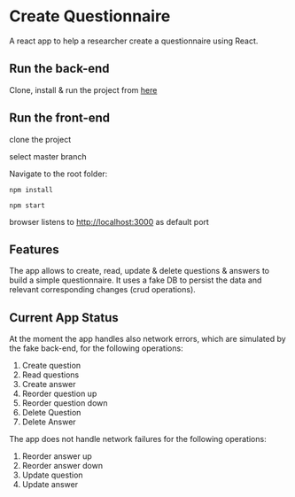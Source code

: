 # Create Questionnaire

A react app to help a researcher create a questionnaire using React.

## Run the back-end

Clone, install & run the project from [here](https://github.com/pollfish/hiring-process/tree/master/mock-api)

## Run the front-end

clone the project

select master branch

Navigate to the root folder:

```
npm install
```

```
npm start
```

browser listens to [http://localhost:3000](http://localhost:3000) as default port

## Features

The app allows to create, read, update & delete questions & answers to build a simple questionnaire.
It uses a fake DB to persist the data and relevant corresponding changes (crud operations).

## Current App Status

At the moment the app handles also network errors, which are simulated by the fake back-end, for the following operations:

1. Create question
2. Read questions
3. Create answer
4. Reorder question up
5. Reorder question down
6. Delete Question
7. Delete Answer

The app does not handle network failures for the following operations:

1. Reorder answer up
2. Reorder answer down
3. Update question
4. Update answer
